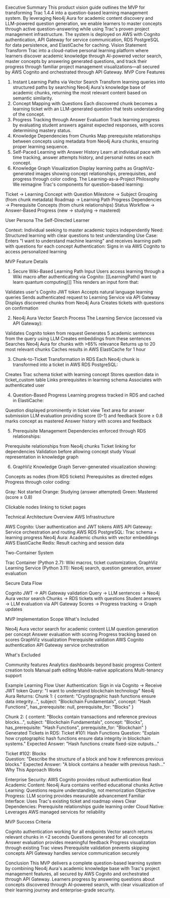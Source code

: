 Executive Summary
This product vision guide outlines the MVP for transforming Trac 1.4.4 into a question-based learning management system. By leveraging Neo4j Aura for academic content discovery and LLM-powered question generation, we enable learners to master concepts through active question-answering while using Trac's proven project management infrastructure. The system is deployed on AWS with Cognito authentication, API Gateway for service communication, RDS PostgreSQL for data persistence, and ElastiCache for caching.
Vision Statement
Transform Trac into a cloud-native personal learning platform where learners discover academic knowledge through AI-powered vector search, master concepts by answering generated questions, and track their progress through familiar project management visualizations—all secured by AWS Cognito and orchestrated through API Gateway.
MVP Core Features
1. Instant Learning Paths via Vector Search
Transform learning queries into structured paths by searching Neo4j Aura's knowledge base of academic chunks, returning the most relevant content based on semantic similarity.
2. Concept Mapping with Questions
Each discovered chunk becomes a learning ticket with an LLM-generated question that tests understanding of the concept.
3. Progress Tracking through Answer Evaluation
Track learning progress by evaluating student answers against expected responses, with scores determining mastery status.
4. Knowledge Dependencies from Chunks
Map prerequisite relationships between concepts using metadata from Neo4j Aura chunks, ensuring proper learning sequence.
5. Self-Paced Learning with Answer History
Learn at individual pace with time tracking, answer attempts history, and personal notes on each concept.
6. Knowledge Graph Visualization
Display learning paths as GraphViz-generated images showing concept relationships, prerequisites, and progress through color coding.
The Learning-as-a-Project Philosophy
We reimagine Trac's components for question-based learning:

Ticket → Learning Concept with Question
Milestone → Subject Grouping (from chunk metadata)
Roadmap → Learning Path Progress
Dependencies → Prerequisite Concepts (from chunk relationships)
Status Workflow → Answer-Based Progress (new → studying → mastered)

User Persona
The Self-Directed Learner

Context: Individual seeking to master academic topics independently
Need: Structured learning with clear questions to test understanding
Use Case: Enters "I want to understand machine learning" and receives learning path with questions for each concept
Authentication: Signs in via AWS Cognito to access personalized learning

MVP Feature Details
1. Secure Wiki-Based Learning Path Input
Users access learning through a Wiki macro after authenticating via Cognito:
[[LearningPath(I want to learn quantum computing)]]
This renders an input form that:

Validates user's Cognito JWT token
Accepts natural language learning queries
Sends authenticated request to Learning Service via API Gateway
Displays discovered chunks from Neo4j Aura
Creates tickets with questions on confirmation

2. Neo4j Aura Vector Search Process
The Learning Service (accessed via API Gateway):

Validates Cognito token from request
Generates 5 academic sentences from the query using LLM
Creates embeddings from these sentences
Searches Neo4j Aura for chunks with >65% relevance
Returns up to 20 most relevant chunks
Caches results in AWS ElastiCache for 1 hour

3. Chunk-to-Ticket Transformation in RDS
Each Neo4j chunk is transformed into a ticket in AWS RDS PostgreSQL:

Creates Trac schema ticket with learning concept
Stores question data in ticket_custom table
Links prerequisites in learning schema
Associates with authenticated user

4. Question-Based Progress
Learning progress tracked in RDS and cached in ElastiCache:

Question displayed prominently in ticket view
Text area for answer submission
LLM evaluation providing score (0-1) and feedback
Score ≥ 0.8 marks concept as mastered
Answer history with scores and feedback

5. Prerequisite Management
Dependencies enforced through RDS relationships:

Prerequisite relationships from Neo4j chunks
Ticket linking for dependencies
Validation before allowing concept study
Visual representation in knowledge graph

6. GraphViz Knowledge Graph
Server-generated visualization showing:

Concepts as nodes (from RDS tickets)
Prerequisites as directed edges
Progress through color coding:

Gray: Not started
Orange: Studying (answer attempted)
Green: Mastered (score ≥ 0.8)


Clickable nodes linking to ticket pages

Technical Architecture Overview
AWS Infrastructure

AWS Cognito: User authentication and JWT tokens
AWS API Gateway: Service orchestration and routing
AWS RDS PostgreSQL: Trac schema + learning progress
Neo4j Aura: Academic chunks with vector embeddings
AWS ElastiCache Redis: Result caching and session data

Two-Container System

Trac Container (Python 2.7): Wiki macros, ticket customization, GraphViz
Learning Service (Python 3.11): Neo4j search, question generation, answer evaluation

Secure Data Flow

Cognito JWT → API Gateway validation
Query → LLM sentences → Neo4j Aura vector search
Chunks → RDS tickets with questions
Student answers → LLM evaluation via API Gateway
Scores → Progress tracking → Graph updates

MVP Implementation Scope
What's Included

Neo4j Aura vector search for academic content
LLM question generation per concept
Answer evaluation with scoring
Progress tracking based on scores
GraphViz visualization
Prerequisite validation
AWS Cognito authentication
API Gateway service orchestration

What's Excluded

Community features
Analytics dashboards beyond basic progress
Content creation tools
Manual path editing
Mobile-native applications
Multi-tenancy support

Example Learning Flow
User Authentication: Sign in via Cognito → Receive JWT token
Query: "I want to understand blockchain technology"
Neo4j Aura Returns:
Chunk 1: {
  content: "Cryptographic hash functions ensure data integrity...",
  subject: "Blockchain Fundamentals",
  concept: "Hash Functions",
  has_prerequisite: null,
  prerequisite_for: "Blocks"
}

Chunk 2: {
  content: "Blocks contain transactions and reference previous blocks...",
  subject: "Blockchain Fundamentals", 
  concept: "Blocks",
  has_prerequisite: "Hash Functions",
  prerequisite_for: "Blockchain"
}
Generated Tickets in RDS:
Ticket #101: Hash Functions
Question: "Explain how cryptographic hash functions ensure data integrity in blockchain systems."
Expected Answer: "Hash functions create fixed-size outputs..."

Ticket #102: Blocks  
Question: "Describe the structure of a block and how it references previous blocks."
Expected Answer: "A block contains a header with previous hash..."
Why This Approach Works

Enterprise Security: AWS Cognito provides robust authentication
Real Academic Content: Neo4j Aura contains verified educational chunks
Active Learning: Questions require understanding, not memorization
Objective Progress: LLM scoring provides measurable advancement
Familiar Interface: Uses Trac's existing ticket and roadmap views
Clear Dependencies: Prerequisite relationships guide learning order
Cloud Native: Leverages AWS managed services for reliability

MVP Success Criteria

Cognito authentication working for all endpoints
Vector search returns relevant chunks in <2 seconds
Questions generated for all concepts
Answer evaluation provides meaningful feedback
Progress visualization through existing Trac views
Prerequisite validation prevents skipping concepts
API Gateway handles service communication securely

Conclusion
This MVP delivers a complete question-based learning system by combining Neo4j Aura's academic knowledge base with Trac's project management features, all secured by AWS Cognito and orchestrated through API Gateway. Learners progress by answering questions about concepts discovered through AI-powered search, with clear visualization of their learning journey and enterprise-grade security.
